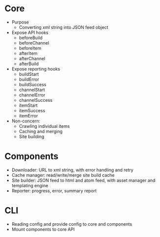 # Core

- Purpose
  - Converting xml string into JSON feed object
- Expose API hooks
  - beforeBuild
  - beforeChannel
  - beforeItem
  - afterItem
  - afterChannel
  - afterBuild
- Expose reporting hooks
  - buildStart
  - buildError
  - buildSuccess
  - channelStart
  - channelError
  - channelSuccess
  - itemStart
  - itemSuccess
  - itemError
- Non-concern:
  - Crawling individual items
  - Caching and merging
  - Site building

# Components

- Downloader: URL to xml string, with error handling and retry
- Cache manager: read/write/merge site build cache
- Site builder: JSON feed to html and atom feed, with asset manager and templating engine
- Reporter: progress, error, summary report

# CLI

- Reading config and provide config to core and components
- Mount components to core API
